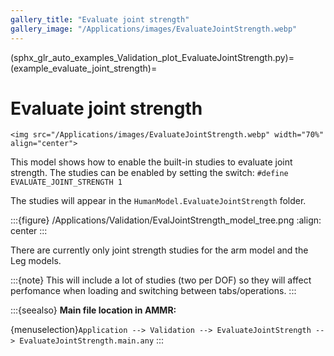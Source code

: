 ```yaml
---
gallery_title: "Evaluate joint strength"
gallery_image: "/Applications/images/EvaluateJointStrength.webp"
---
```


(sphx_glr_auto_examples_Validation_plot_EvaluateJointStrength.py)=
(example_evaluate_joint_strength)=
# Evaluate joint strength

````{sidebar} **Example**
<img src="/Applications/images/EvaluateJointStrength.webp" width="70%" align="center">
````


This model shows how to enable the built-in studies to evaluate joint strength.
The studies can be enabled by setting the switch: `#define EVALUATE_JOINT_STRENGTH 1`

The studies will appear in the `HumanModel.EvaluateJointStrength`
folder.

:::{figure} /Applications/Validation/EvalJointStrength_model_tree.png
:align: center
:::

There are currently only joint strength studies for the arm model and the Leg models.

:::{note}
This  will include a lot of studies (two per DOF) so they will
affect perfomance when loading and switching between tabs/operations.
:::



:::{seealso}
**Main file location in AMMR:**

{menuselection}`Application --> Validation --> EvaluateJointStrength --> EvaluateJointStrength.main.any`
:::
